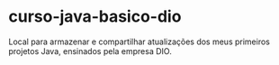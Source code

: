 # curso-java-basico-dio
Local para armazenar e compartilhar atualizações dos meus primeiros projetos Java, ensinados pela empresa DIO.
